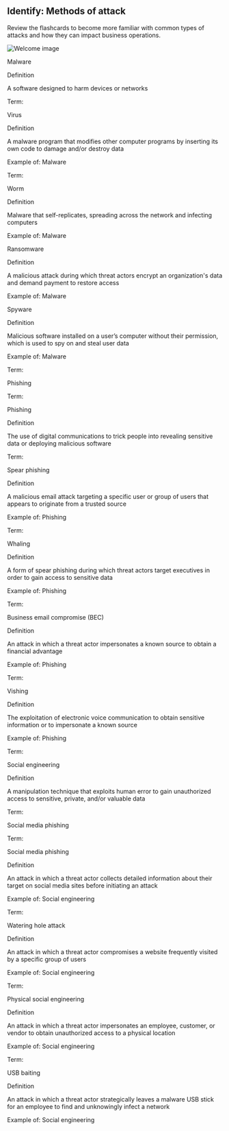 ## Identify: Methods of attack

Review the flashcards to become more familiar with common types of attacks and how they can impact business operations.

![Welcome image](https://d10o6em2qtnr4q.cloudfront.net/assets/a6951362a11647f4b5e1edce005016f1/tmp/S30P002-methods-of-attack-en/static/media/intro.fb5c32fc.png)

Malware

Definition

A software designed to harm devices or networks

Term:

Virus

Definition

A malware program that modifies other computer programs by inserting its own code to damage and/or destroy data  
  
Example of: Malware

Term:

Worm

Definition

Malware that self-replicates, spreading across the network and infecting computers  
  
Example of: Malware

Ransomware

Definition

A malicious attack during which threat actors encrypt an organization's data and demand payment to restore access  
  
Example of: Malware

Spyware

Definition

Malicious software installed on a user’s computer without their permission, which is used to spy on and steal user data  
  
Example of: Malware

Term:

Phishing

Term:

Phishing

Definition

The use of digital communications to trick people into revealing sensitive data or deploying malicious software

Term:

Spear phishing

Definition

A malicious email attack targeting a specific user or group of users that appears to originate from a trusted source  
  
Example of: Phishing

Term:

Whaling

Definition

A form of spear phishing during which threat actors target executives in order to gain access to sensitive data  
  
Example of: Phishing

Term:

Business email compromise (BEC)

Definition

An attack in which a threat actor impersonates a known source to obtain a financial advantage  
  
Example of: Phishing

Term:

Vishing

Definition

The exploitation of electronic voice communication to obtain sensitive information or to impersonate a known source  
  
Example of: Phishing

Term:

Social engineering

Definition

A manipulation technique that exploits human error to gain unauthorized access to sensitive, private, and/or valuable data

Term:

Social media phishing

Term:

Social media phishing

Definition

An attack in which a threat actor collects detailed information about their target on social media sites before initiating an attack  
  
Example of: Social engineering

Term:

Watering hole attack

Definition

An attack in which a threat actor compromises a website frequently visited by a specific group of users  
  
Example of: Social engineering

Term:

Physical social engineering

Definition

An attack in which a threat actor impersonates an employee, customer, or vendor to obtain unauthorized access to a physical location  
  
Example of: Social engineering

Term:

USB baiting

Definition

An attack in which a threat actor strategically leaves a malware USB stick for an employee to find and unknowingly infect a network  
  
Example of: Social engineering